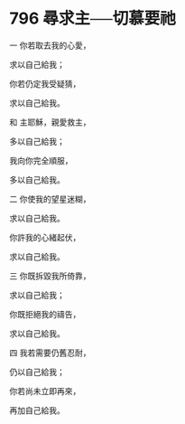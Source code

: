 # 796 尋求主──切慕要祂

一 你若取去我的心愛，

求以自己給我；

你若仍定我受疑猜，

求以自己給我。

和 主耶穌，親愛救主，

多以自己給我；

我向你完全順服，

多以自己給我。

二 你使我的望星迷糊，

求以自己給我。

你許我的心緒起伏，

求以自己給我。

三 你既拆毀我所倚靠，

求以自己給我；

你既拒絕我的禱告，

求以自己給我。

四 我若需要仍舊忍耐，

仍以自己給我；

你若尚未立即再來，

再加自己給我。

